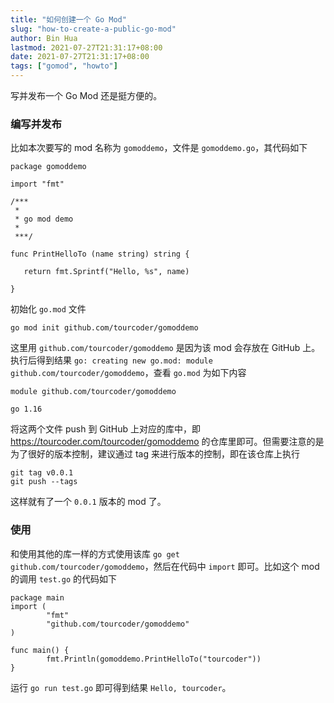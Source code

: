 ```yaml
---
title: "如何创建一个 Go Mod"
slug: "how-to-create-a-public-go-mod"
author: Bin Hua
lastmod: 2021-07-27T21:31:17+08:00
date: 2021-07-27T21:31:17+08:00
tags: ["gomod", "howto"]
---
```


写并发布一个 Go Mod 还是挺方便的。

### 编写并发布

比如本次要写的 mod 名称为 `gomoddemo`，文件是 `gomoddemo.go`，其代码如下

```
package gomoddemo

import "fmt"

/***
 *
 * go mod demo
 *
 ***/

func PrintHelloTo (name string) string {

   return fmt.Sprintf("Hello, %s", name)

}
```

初始化 `go.mod` 文件

```
go mod init github.com/tourcoder/gomoddemo
```

这里用 `github.com/tourcoder/gomoddemo` 是因为该 mod 会存放在 GitHub 上。执行后得到结果 `go: creating new go.mod: module github.com/tourcoder/gomoddemo`，查看 `go.mod` 为如下内容

```
module github.com/tourcoder/gomoddemo

go 1.16
```

将这两个文件 push 到 GitHub 上对应的库中，即 https://tourcoder.com/tourcoder/gomoddemo 的仓库里即可。但需要注意的是为了很好的版本控制，建议通过 tag 来进行版本的控制，即在该仓库上执行

```
git tag v0.0.1
git push --tags
```

这样就有了一个 `0.0.1` 版本的 mod 了。

### 使用

和使用其他的库一样的方式使用该库 `go get github.com/tourcoder/gomoddemo`，然后在代码中 `import` 即可。比如这个 mod 的调用 `test.go` 的代码如下

```
package main
import (
        "fmt"
        "github.com/tourcoder/gomoddemo"
)

func main() {
        fmt.Println(gomoddemo.PrintHelloTo("tourcoder"))
}
```

运行 `go run test.go` 即可得到结果 `Hello, tourcoder`。
